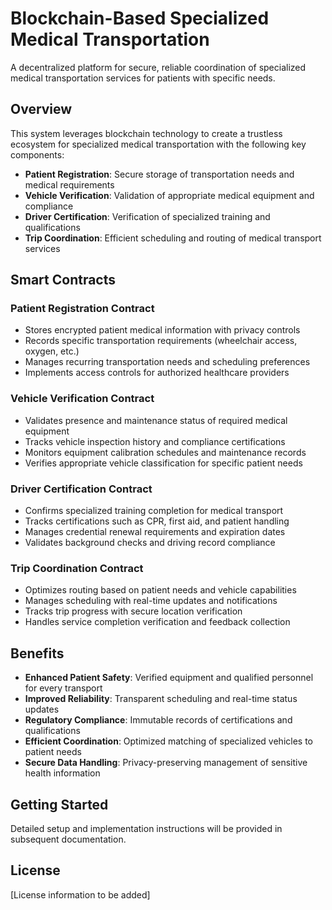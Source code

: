 # Blockchain-Based Specialized Medical Transportation

A decentralized platform for secure, reliable coordination of specialized medical transportation services for patients with specific needs.

## Overview

This system leverages blockchain technology to create a trustless ecosystem for specialized medical transportation with the following key components:

- **Patient Registration**: Secure storage of transportation needs and medical requirements
- **Vehicle Verification**: Validation of appropriate medical equipment and compliance
- **Driver Certification**: Verification of specialized training and qualifications
- **Trip Coordination**: Efficient scheduling and routing of medical transport services

## Smart Contracts

### Patient Registration Contract
- Stores encrypted patient medical information with privacy controls
- Records specific transportation requirements (wheelchair access, oxygen, etc.)
- Manages recurring transportation needs and scheduling preferences
- Implements access controls for authorized healthcare providers

### Vehicle Verification Contract
- Validates presence and maintenance status of required medical equipment
- Tracks vehicle inspection history and compliance certifications
- Monitors equipment calibration schedules and maintenance records
- Verifies appropriate vehicle classification for specific patient needs

### Driver Certification Contract
- Confirms specialized training completion for medical transport
- Tracks certifications such as CPR, first aid, and patient handling
- Manages credential renewal requirements and expiration dates
- Validates background checks and driving record compliance

### Trip Coordination Contract
- Optimizes routing based on patient needs and vehicle capabilities
- Manages scheduling with real-time updates and notifications
- Tracks trip progress with secure location verification
- Handles service completion verification and feedback collection

## Benefits

- **Enhanced Patient Safety**: Verified equipment and qualified personnel for every transport
- **Improved Reliability**: Transparent scheduling and real-time status updates
- **Regulatory Compliance**: Immutable records of certifications and qualifications
- **Efficient Coordination**: Optimized matching of specialized vehicles to patient needs
- **Secure Data Handling**: Privacy-preserving management of sensitive health information

## Getting Started

Detailed setup and implementation instructions will be provided in subsequent documentation.

## License

[License information to be added]
